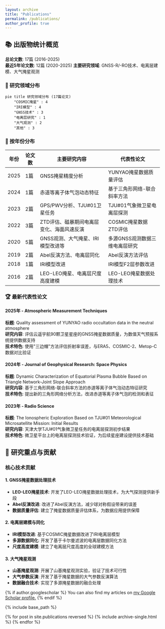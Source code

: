```yaml
---
layout: archive
title: "Publications"
permalink: /publications/
author_profile: true
---
```


## 📚 出版物统计概览

**总论文数**: 17篇 (2016-2025)  
**最近5年论文数**: 12篇 (2020-2025) 
**主要研究领域**: GNSS-R/-RO技术、电离层建模、大气掩星观测

### 🔬 研究领域分布

```mermaid
pie title 研究领域分布 (17篇论文)
    "COSMIC掩星" : 4
    "IRI模型" : 4
    "GNSS技术" : 3
    "电离层研究" : 1
    "大气观测" : 2
    "其他" : 3
```

### 📅 按年份分布

| 年份 | 论文数 | 主要研究内容 | 代表性论文 |
|------|--------|-------------|-----------|
| 2025 | 1篇 | GNSS掩星精度分析 | YUNYAO掩星数据质量评估 |
| 2024 | 1篇 | 赤道等离子体气泡动态特征 | 基于三角形网络-联合斜率方法 |
| 2023 | 2篇 | GPS/PWV分析、TJU#01卫星任务 | TJU#01气象微卫星电离层探测 |
| 2022 | 3篇 | ZTD评估、磁暴期间电离层变化、海面风速反演 | COSMIC掩星数据ZTD评估 |
| 2020 | 5篇 | GNSS观测、大气掩星、IRI模型改进等 | 多源GNSS观测数据三维电离层研究 |
| 2019 | 2篇 | Abel反演方法、电离层同化 | Abel反演方法评估 |
| 2018 | 1篇 | IRI模型改进 | IRI模型F2层参数改进 |
| 2016 | 2篇 | LEO-LEO掩星、电离层尺度高度建模 | LEO-LEO掩星数据处理技术 |

### 🏆 最新代表性论文

#### 2025年 - Atmospheric Measurement Techniques
**标题**: Quality assessment of YUNYAO radio occultation data in the neutral atmosphere  
**研究内容**: 评估云遥宇航90颗卫星星座的GNSS掩星数据质量，为数值天气预报系统提供数据支持  
**技术特色**: 使用"三边帽"方法评估折射率误差，与ERA5、COSMIC-2、Metop-C数据对比验证

#### 2024年 - Journal of Geophysical Research: Space Physics  
**标题**: Dynamic Characterization of Equatorial Plasma Bubble Based on Triangle Network-Joint Slope Approach  
**研究内容**: 基于三角形网络-联合斜率方法的赤道等离子体气泡动态特征研究  
**技术特色**: 提出新的三角形网络分析方法，改进赤道等离子体气泡的检测和表征

#### 2023年 - Radio Science
**标题**: The Ionospheric Exploration Based on TJU#01 Meteorological Microsatellite Mission: Initial Results  
**研究内容**: 天津大学TJU#01气象微卫星任务的电离层探测初步结果  
**技术特色**: 微卫星平台上的电离层探测技术验证，为后续星座建设提供技术基础

## 🎯 研究重点与贡献

### 核心技术贡献

#### 1. GNSS掩星数据处理技术
- **LEO-LEO掩星技术**: 开发了LEO-LEO掩星数据处理技术，为大气探测提供新手段
- **Abel反演改进**: 改进了Abel反演方法，减少球对称假设带来的误差
- **数据质量评估**: 建立了掩星数据质量评估体系，为数据应用提供保障

#### 2. 电离层建模与同化
- **IRI模型改进**: 基于COSMIC掩星数据改进了IRI电离层模型
- **多源数据同化**: 开发了基于卡尔曼滤波的电离层数据同化方法
- **尺度高度建模**: 建立了电离层尺度高度的全球建模方法

#### 3. 大气掩星观测
- **山基掩星观测**: 开展了山基掩星观测实验，验证了技术可行性
- **大气参数反演**: 开发了基于掩星数据的大气参数反演算法
- **数据融合技术**: 实现了多源掩星数据的融合处理


{% if author.googlescholar %}
  You can also find my articles on <u><a href="{{author.googlescholar}}">my Google Scholar profile</a>.</u>
{% endif %}

{% include base_path %}

{% for post in site.publications reversed %}
  {% include archive-single.html %}
{% endfor %}
